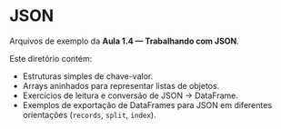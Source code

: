 # JSON
Arquivos de exemplo da **Aula 1.4 — Trabalhando com JSON**.

Este diretório contém:
- Estruturas simples de chave-valor.
- Arrays aninhados para representar listas de objetos.
- Exercícios de leitura e conversão de JSON → DataFrame.
- Exemplos de exportação de DataFrames para JSON em diferentes orientações (`records`, `split`, `index`).
